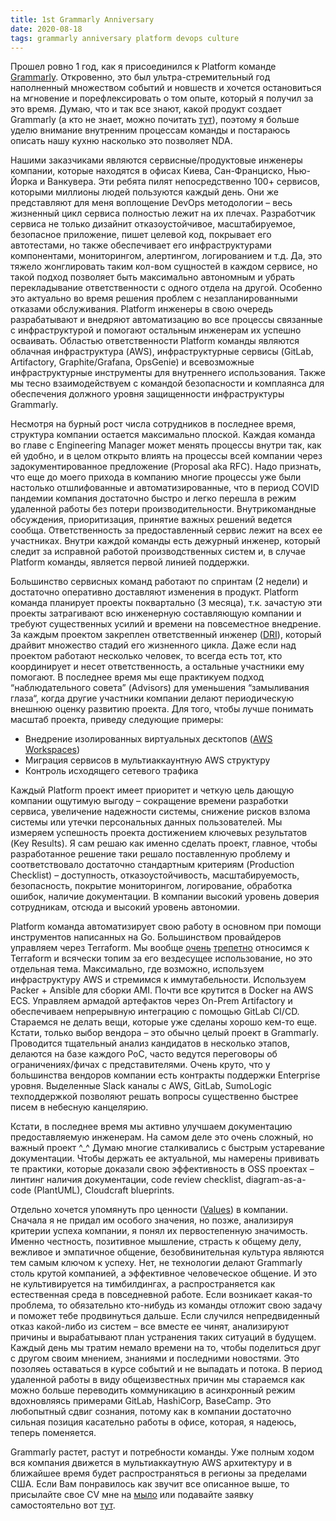 ```yaml
---
title: 1st Grammarly Anniversary
date: 2020-08-18
tags: grammarly anniversary platform devops culture
---
```


Прошел ровно 1 год, как я присоединился к Platform команде [Grammarly](https://www.grammarly.com/jobs/technology). Откровенно, это был ультра-стремительный год наполненный множеством событий и новшеств и хочется остановиться на мгновение и порефлексировать о том опыте, который я получил за это время. Думаю, что и так все знают, какой продукт создает Grammarly (а кто не знает, можно почитать [тут](https://vctr.media/kak-rabotaet-grammarly-34365/)), поэтому я больше уделю внимание внутренним процессам команды и постараюсь описать нашу кухню насколько это позволяет NDA.

Нашими заказчиками являются сервисные/продуктовые инженеры компании, которые находятся в офисах Киева, Сан-Франциско, Нью-Йорка и Ванкувера. Эти ребята пилят непосредственно 100+ сервисов, которыми миллионы людей пользуются каждый день. Они же представляют для меня воплощение DevOps методологии – весь жизненный цикл сервиса полностью лежит на их плечах. Разработчик сервиса не только дизайнит отказоустойчивое, масштабируемое, безопасное приложение, пишет целевой код, покрывает его автотестами, но также обеспечивает его инфраструктурами компонентами, мониторингом, алертингом, логированием и т.д. Да, это тяжело жонглировать таким кол-вом сущностей в каждом сервисе, но такой подход позволяет быть максимально автономным и убрать перекладывание ответственности с одного отдела на другой. Особенно это актуально во время решения проблем с незапланированными отказами обслуживания. Platform инженеры в свою очередь разрабатывают и внедряют автоматизацию во все процессы связанные с инфраструктурой и помогают остальным инженерам их успешно осваивать. Областью ответственности Platform команды являются облачная инфраструктура (AWS), инфраструктурные сервисы (GitLab, Artifactory, Graphite/Grafana, OpsGenie) и всевозможные инфраструктурные инструменты для внутреннего использования. Также мы тесно взаимодействуем с командой безопасности и комплаянса для обеспечения должного уровня защищенности инфраструктуры Grammarly.

Несмотря на бурный рост числа сотрудников в последнее время, структура компании остается максимально плоской. Каждая команда во главе с Engineering Manager может менять процессы внутри так, как ей удобно, и в целом открыто влиять на процессы всей компании через задокументированное предложение (Proposal aka RFC). Надо признать, что еще до моего прихода в компанию многие процессы уже были настолько отшлифованные и автоматизированные, что в период COVID пандемии компания достаточно быстро и легко перешла в режим удаленной работы без потери производительности. Внутрикомандные обсуждения, приоритизация, принятие важных решений ведется сообща. Ответственность за предоставленный сервис лежит на всех ее участниках. Внутри каждой команды есть дежурный инженер, который следит за исправной работой производственных систем и, в случае Platform команды, является первой линией поддержки.

Большинство сервисных команд работают по спринтам (2 недели) и достаточно оперативно доставляют изменения в продукт. Platform команда планирует проекты поквартально (3 месяца), т.к. зачастую эти проекты затрагивают всю инженерную составляющую компании и требуют существенных усилий и времени на повсеместное внедрение. За каждым проектом закреплен ответственный инженер ([DRI](https://about.gitlab.com/handbook/people-group/directly-responsible-individuals/)), который драйвит множество стадий его жизненного цикла. Даже если над проектом работают несколько человек, то всегда есть тот, кто координирует и несет ответственность, а остальные участники ему помогают. В последнее время мы еще практикуем подход “наблюдательного совета” (Advisors) для уменьшения “замыливания глаза“, когда другие участники компании делают периодическую внешнюю оценку развитию проекта. Для того, чтобы лучше понимать масштаб проекта, приведу следующие примеры:

* Внедрение изолированных виртуальных десктопов ([AWS Workspaces](https://docs.aws.amazon.com/workspaces/latest/adminguide/amazon-workspaces.html))
* Миграция сервисов в мультиаккаунтную AWS структуру
* Контроль исходящего сетевого трафика

Каждый Platform проект имеет приоритет и четкую цель дающую компании ощутимую выгоду – сокращение времени разработки сервиса, увеличение надежности системы, снижение рисков взлома системы или утечки персональных данных пользователей. Мы измеряем успешность проекта достижением ключевых результатов (Key Results). Я сам решаю как именно сделать проект, главное, чтобы разработанное решение таки решало поставленную проблему и соответствовало достаточно стандартным критериям (Production Checklist) – доступность, отказоустойчивость, масштабируемость, безопасность, покрытие мониторингом, логирование, обработка ошибок, наличие документации. В компании высокий уровень доверия сотрудникам, отсюда и высокий уровень автономии.

Platform команда автоматизирует свою работу в основном при помощи инструментов написанных на Go. Большинством провайдеров управляем через Terraform. Мы вообще [очень](https://github.com/terraform-providers/terraform-provider-aws/pulls?q=is%3Apr+author%3ATensho) [трепетно](https://github.com/terraform-providers/terraform-provider-aws/pulls?q=is%3Apr+author%3Ashedimon) относимся к Terraform и всячески топим за его вездесущее использование, но это отдельная тема. Максимально, где возможно, используем инфраструктуру AWS и стремимся к иммутабельности. Используем Packer + Ansible для сборки AMI. Почти все крутится в Docker на AWS ECS. Управляем армадой артефактов через On-Prem Artifactory и обеспечиваем непрерывную интеграцию с помощью GitLab CI/CD. Стараемся не делать вещи, которые уже сделаны хорошо кем-то еще. Кстати, только выбор вендора – это обычно целый проект в Grammarly. Проводится тщательный анализ кандидатов в несколько этапов, делаются на базе каждого PoC, часто ведутся переговоры об ограничениях/фичах с представителями. Очень круто, что у большинства вендоров компании есть контракты поддержки Enterprise уровня. Выделенные Slack каналы с AWS, GitLab, SumoLogic техподдержкой позволяют решать вопросы существенно быстрее писем в небесную канцелярию.

Кстати, в последнее время мы активно улучшаем документацию предоставляемую инженерам. На самом деле это очень сложный, но важный проект ^_^ Думаю многие сталкивались с быстрым устаревание документации. Чтобы держать ее актуальной, мы намерены прививать те практики, которые доказали свою эффективность в OSS проектах – линтинг наличия документации, code review checklist, diagram-as-a-code (PlantUML), Cloudcraft blueprints.

Отдельно хочется упомянуть про ценности ([Values](https://www.grammarly.com/jobs)) в компании. Сначала я не придал им особого значения, но позже, анализируя критерии успеха компании, я понял их первостепенную значимость. Именно честность, позитивное мышление, страсть к общему делу, вежливое и эмпатичное общение, безобвинительная культура являются тем самым ключом к успеху. Нет, не технологии делают Grammarly столь крутой компанией, а эффективное человеческое общение. И это не культивируется на тимбилдингах, а распространяется как естественная среда в повседневной работе. Если возникает какая-то проблема, то обязательно кто-нибудь из команды отложит свою задачу и поможет тебе продвинуться дальше. Если случился непредвиденный отказ какой-либо из систем – все вместе ее чинят, анализируют причины и вырабатывают план устранения таких ситуаций в будущем. Каждый день мы тратим немало времени на то, чтобы поделиться друг с другом своим мнением, знаниями и последними новостями. Это позоляеь оставаться в курсе событий и не выпадать и потока. В период удаленной работы в виду общеизвестных причин мы стараемся как можно больше переводить коммуникацию в асинхронный режим вдохновляясь примерами GitLab, HashiCorp, BaseCamp. Это любопытный сдвиг сознания, потому как в компании достаточно сильная позиция касательно работы в офисе, которая, я надеюсь, теперь поменяется.

Grammarly растет, растут и потребности команды. Уже полным ходом вся компания движется в мультиаккаутную AWS архитектуру и в ближайшее время будет распространяться в регионы за пределами США. Если Вам понравилось как звучит все описанное выше, то присылайте свое CV мне на [мыло](mailto:andrew.babichev@gmail.com) или подавайте заявку самостоятельно вот [тут](https://www.grammarly.com/jobs/engineering/senior-devops-engineer?gh_jid=1628614&utm_source=github&utm_medium=post&utm_campaign=first_year).
